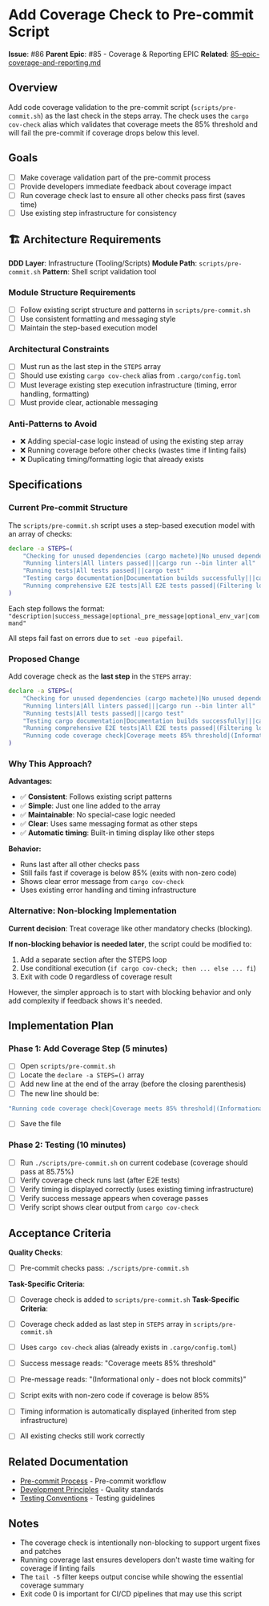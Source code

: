 # Add Coverage Check to Pre-commit Script

**Issue**: #86
**Parent Epic**: #85 - Coverage & Reporting EPIC
**Related**: [85-epic-coverage-and-reporting.md](./85-epic-coverage-and-reporting.md)

## Overview

Add code coverage validation to the pre-commit script (`scripts/pre-commit.sh`) as the last check in the steps array. The check uses the `cargo cov-check` alias which validates that coverage meets the 85% threshold and will fail the pre-commit if coverage drops below this level.

## Goals

- [ ] Make coverage validation part of the pre-commit process
- [ ] Provide developers immediate feedback about coverage impact
- [ ] Run coverage check last to ensure all other checks pass first (saves time)
- [ ] Use existing step infrastructure for consistency

## 🏗️ Architecture Requirements

**DDD Layer**: Infrastructure (Tooling/Scripts)
**Module Path**: `scripts/pre-commit.sh`
**Pattern**: Shell script validation tool

### Module Structure Requirements

- [ ] Follow existing script structure and patterns in `scripts/pre-commit.sh`
- [ ] Use consistent formatting and messaging style
- [ ] Maintain the step-based execution model

### Architectural Constraints

- [ ] Must run as the last step in the `STEPS` array
- [ ] Should use existing `cargo cov-check` alias from `.cargo/config.toml`
- [ ] Must leverage existing step execution infrastructure (timing, error handling, formatting)
- [ ] Must provide clear, actionable messaging

### Anti-Patterns to Avoid

- ❌ Adding special-case logic instead of using the existing step array
- ❌ Running coverage before other checks (wastes time if linting fails)
- ❌ Duplicating timing/formatting logic that already exists

## Specifications

### Current Pre-commit Structure

The `scripts/pre-commit.sh` script uses a step-based execution model with an array of checks:

```bash
declare -a STEPS=(
    "Checking for unused dependencies (cargo machete)|No unused dependencies found|||cargo machete"
    "Running linters|All linters passed|||cargo run --bin linter all"
    "Running tests|All tests passed|||cargo test"
    "Testing cargo documentation|Documentation builds successfully|||cargo doc --no-deps --bins --examples --workspace --all-features"
    "Running comprehensive E2E tests|All E2E tests passed|(Filtering logs to WARNING level and above - this may take a few minutes)|RUST_LOG=warn|cargo run --bin e2e-tests-full"
)
```

Each step follows the format:
`"description|success_message|optional_pre_message|optional_env_var|command"`

All steps fail fast on errors due to `set -euo pipefail`.

### Proposed Change

Add coverage check as the **last step** in the `STEPS` array:

```bash
declare -a STEPS=(
    "Checking for unused dependencies (cargo machete)|No unused dependencies found|||cargo machete"
    "Running linters|All linters passed|||cargo run --bin linter all"
    "Running tests|All tests passed|||cargo test"
    "Testing cargo documentation|Documentation builds successfully|||cargo doc --no-deps --bins --examples --workspace --all-features"
    "Running comprehensive E2E tests|All E2E tests passed|(Filtering logs to WARNING level and above - this may take a few minutes)|RUST_LOG=warn|cargo run --bin e2e-tests-full"
    "Running code coverage check|Coverage meets 85% threshold|(Informational only - does not block commits)||cargo cov-check"
)
```

### Why This Approach?

**Advantages:**

- ✅ **Consistent**: Follows existing script patterns
- ✅ **Simple**: Just one line added to the array
- ✅ **Maintainable**: No special-case logic needed
- ✅ **Clear**: Uses same messaging format as other steps
- ✅ **Automatic timing**: Built-in timing display like other steps

**Behavior:**

- Runs last after all other checks pass
- Still fails fast if coverage is below 85% (exits with non-zero code)
- Shows clear error message from `cargo cov-check`
- Uses existing error handling and timing infrastructure

### Alternative: Non-blocking Implementation

**Current decision**: Treat coverage like other mandatory checks (blocking).

**If non-blocking behavior is needed later**, the script could be modified to:

1. Add a separate section after the STEPS loop
2. Use conditional execution (`if cargo cov-check; then ... else ... fi`)
3. Exit with code 0 regardless of coverage result

However, the simpler approach is to start with blocking behavior and only add complexity if feedback shows it's needed.

## Implementation Plan

### Phase 1: Add Coverage Step (5 minutes)

- [ ] Open `scripts/pre-commit.sh`
- [ ] Locate the `declare -a STEPS=()` array
- [ ] Add new line at the end of the array (before the closing parenthesis)
- [ ] The new line should be:

```bash
"Running code coverage check|Coverage meets 85% threshold|(Informational only - does not block commits)||cargo cov-check"
```

- [ ] Save the file

### Phase 2: Testing (10 minutes)

- [ ] Run `./scripts/pre-commit.sh` on current codebase (coverage should pass at 85.75%)
- [ ] Verify coverage check runs last (after E2E tests)
- [ ] Verify timing is displayed correctly (uses existing timing infrastructure)
- [ ] Verify success message appears when coverage passes
- [ ] Verify script shows clear output from `cargo cov-check`

## Acceptance Criteria

**Quality Checks**:

- [ ] Pre-commit checks pass: `./scripts/pre-commit.sh`

**Task-Specific Criteria**:

- [ ] Coverage check is added to `scripts/pre-commit.sh`
      **Task-Specific Criteria**:

- [ ] Coverage check added as last step in `STEPS` array in `scripts/pre-commit.sh`
- [ ] Uses `cargo cov-check` alias (already exists in `.cargo/config.toml`)
- [ ] Success message reads: "Coverage meets 85% threshold"
- [ ] Pre-message reads: "(Informational only - does not block commits)"
- [ ] Script exits with non-zero code if coverage is below 85%
- [ ] Timing information is automatically displayed (inherited from step infrastructure)
- [ ] All existing checks still work correctly

## Related Documentation

- [Pre-commit Process](../contributing/commit-process.md) - Pre-commit workflow
- [Development Principles](../development-principles.md) - Quality standards
- [Testing Conventions](../contributing/testing.md) - Testing guidelines

## Notes

- The coverage check is intentionally non-blocking to support urgent fixes and patches
- Running coverage last ensures developers don't waste time waiting for coverage if linting fails
- The `tail -5` filter keeps output concise while showing the essential coverage summary
- Exit code 0 is important for CI/CD pipelines that may use this script
